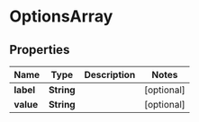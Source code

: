 

# OptionsArray


## Properties

| Name | Type | Description | Notes |
|------------ | ------------- | ------------- | -------------|
|**label** | **String** |  |  [optional] |
|**value** | **String** |  |  [optional] |



